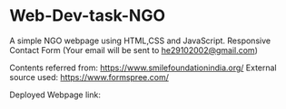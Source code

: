 # Web-Dev-task-NGO

A simple NGO webpage using HTML,CSS and JavaScript.
Responsive Contact Form (Your email will be sent to he29102002@gmail.com)

Contents referred from: https://www.smilefoundationindia.org/
External source used: https://www.formspree.com/

Deployed Webpage link: 
